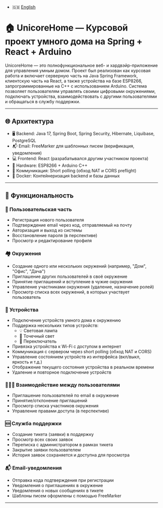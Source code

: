 - 🇬🇧 [English](README.md)

# 🏠 UnicoreHome — Курсовой проект умного дома на Spring + React + Arduino

UnicoreHome — это полнофункциональное веб- и хардвэйр-приложение для управления умным домом. Проект был реализован как курсовая работа и включает серверную часть на Java Spring Framework, клиентскую часть на React, а также устройства на базе ESP8266, запрограммированные на C++ с использованием Arduino. Система позволяет пользователям управлять своими цифровыми окружениями, подключать устройства, взаимодействовать с другими пользователями и обращаться в службу поддержки.

---

## 🌐 Архитектура

- 🖥️ Backend: Java 17, Spring Boot, Spring Security, Hibernate, Liquibase, PostgreSQL
- 📬 Email: FreeMarker для шаблонных писем (верификация, уведомления)
- 💻 Frontend: React (разрабатывался другим участником проекта)
- 📡 Hardware: ESP8266 + Arduino C++
- 🔁 Коммуникация: Short polling (обход NAT и CORS preflight)
- 🐳 Docker: Контейнеризация backend и базы данных

---

## 🔧 Функциональность

### 👤 Пользовательская часть

- Регистрация нового пользователя
- Подтверждение email через код, отправляемый на почту
- Авторизация и выход из системы
- Восстановление пароля (в перспективе)
- Просмотр и редактирование профиля

### 🏘️ Окружения

- Создание одного или нескольких окружений (например, "Дом", "Офис", "Дача")
- Приглашение других пользователей в своё окружение
- Принятие приглашений и вступление в чужие окружения
- Управление участниками окружения (удаление, назначение ролей)
- Просмотр списка всех окружений, в которых участвует пользователь

### 🔌 Устройства

- Подключение устройств умного дома к окружению
- Поддержка нескольких типов устройств:
  - 💡 Световая лампа
  - 🔦 Точечный свет
  - 🔘 Переключатель
- Привязка устройства к Wi-Fi с доступом в интернет
- Коммуникация с сервером через short polling (обход NAT и CORS)
- Управление состоянием устройств из интерфейса (вкл/выкл, яркость и т.д.)
- Отображение текущего состояния устройства в реальном времени
- Удаление и повторное подключение устройств

### 🧑‍🤝‍🧑 Взаимодействие между пользователями

- Приглашение пользователей по email в окружение
- Принятие/отклонение приглашений
- Просмотр списка участников окружения
- Управление правами доступа (в перспективе)

### 🆘 Служба поддержки

- Создание тикета (заявки) в поддержку
- Просмотр всех своих заявок
- Переписка с администратором в рамках тикета
- Закрытие заявки пользователем
- История заявок сохраняется и доступна для просмотра

### 📬 Email-уведомления

- Отправка кода подтверждения при регистрации
- Уведомления о приглашениях в окружение
- Уведомления о новых сообщениях в тикете
- Шаблоны писем оформлены с помощью FreeMarker

---
